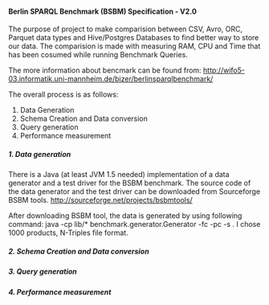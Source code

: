 #### Berlin SPARQL Benchmark (BSBM) Specification - V2.0

The purpose of project to make comparision between CSV, Avro, ORC, Parquet data types and Hive/Postgres Databases to find better way to store our data. The comparision is made with measuring RAM, CPU and Time that has been cosumed while running Benchmark Queries. 

The more information about bencmark can be found from: http://wifo5-03.informatik.uni-mannheim.de/bizer/berlinsparqlbenchmark/

The overall process is as follows:
1. Data Generation
2. Schema Creation and Data conversion
3. Query generation
4. Performance measurement


##### 1. Data generation
There is a Java (at least JVM 1.5 needed) implementation of a data generator and a test driver for the BSBM benchmark. The source code of the data generator and the test driver can be downloaded from Sourceforge BSBM tools. http://sourceforge.net/projects/bsbmtools/

After downloading BSBM tool, the data is generated by using following command: java -cp lib/* benchmark.generator.Generator -fc -pc <number of products> -s <output format>. I chose 1000 products, N-Triples file format.
   
##### 2. Schema Creation and Data conversion

##### 3. Query generation

##### 4. Performance measurement
